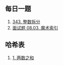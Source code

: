 ## 每日一题

1. [343. 整数拆分](./everyday/junly/IntegerBreak_343.java)
2. [面试题 08.03. 魔术索引](./everyday/junly/MagicIndexLCCI.java)

## 哈希表

1. [1. 两数之和](./TwoSum.java)


